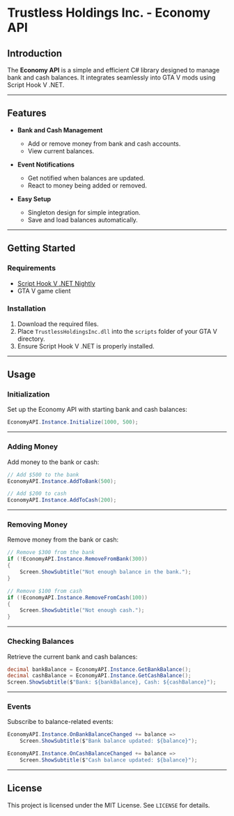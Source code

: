 # Trustless Holdings Inc. - Economy API

## Introduction

The **Economy API** is a simple and efficient C# library designed to manage bank and cash balances. It integrates seamlessly into GTA V mods using Script Hook V .NET.

---

## Features

- **Bank and Cash Management**
  - Add or remove money from bank and cash accounts.
  - View current balances.

- **Event Notifications**
  - Get notified when balances are updated.
  - React to money being added or removed.

- **Easy Setup**
  - Singleton design for simple integration.
  - Save and load balances automatically.

---

## Getting Started

### Requirements

- [Script Hook V .NET Nightly](https://github.com/scripthookvdotnet/scripthookvdotnet-nightly/releases)
- GTA V game client

### Installation

1. Download the required files.
2. Place `TrustlessHoldingsInc.dll` into the `scripts` folder of your GTA V directory.
3. Ensure Script Hook V .NET is properly installed.

---

## Usage

### Initialization

Set up the Economy API with starting bank and cash balances:

```csharp
EconomyAPI.Instance.Initialize(1000, 500);
```

---

### Adding Money

Add money to the bank or cash:

```csharp
// Add $500 to the bank
EconomyAPI.Instance.AddToBank(500);

// Add $200 to cash
EconomyAPI.Instance.AddToCash(200);
```

---

### Removing Money

Remove money from the bank or cash:

```csharp
// Remove $300 from the bank
if (!EconomyAPI.Instance.RemoveFromBank(300))
{
    Screen.ShowSubtitle("Not enough balance in the bank.");
}

// Remove $100 from cash
if (!EconomyAPI.Instance.RemoveFromCash(100))
{
    Screen.ShowSubtitle("Not enough cash.");
}
```

---

### Checking Balances

Retrieve the current bank and cash balances:

```csharp
decimal bankBalance = EconomyAPI.Instance.GetBankBalance();
decimal cashBalance = EconomyAPI.Instance.GetCashBalance();
Screen.ShowSubtitle($"Bank: ${bankBalance}, Cash: ${cashBalance}");
```

---

### Events

Subscribe to balance-related events:

```csharp
EconomyAPI.Instance.OnBankBalanceChanged += balance =>
    Screen.ShowSubtitle($"Bank balance updated: ${balance}");

EconomyAPI.Instance.OnCashBalanceChanged += balance =>
    Screen.ShowSubtitle($"Cash balance updated: ${balance}");
```

---

## License

This project is licensed under the MIT License. See `LICENSE` for details.
